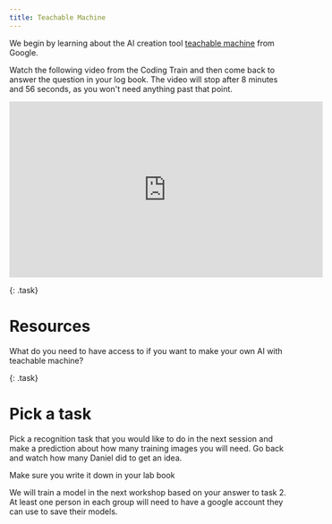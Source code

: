 ```yaml
---
title: Teachable Machine
---
```

We begin by learning about the AI creation tool [teachable machine](https://blog.google/technology/ai/teachable-machine/) from Google.

Watch the following video from the Coding Train and then come back to answer the question in your log book.  The video will stop after 8 minutes and 56 seconds, as you won't need anything past that point.

<iframe width="560" height="315" src="https://www.youtube.com/embed/kwcillcWOg0?si=SB9nguWkAAhees8Gstart%3D0&end=537" title="YouTube video player" frameborder="0" allow="accelerometer; autoplay; clipboard-write; encrypted-media; gyroscope; picture-in-picture; web-share" allowfullscreen></iframe>

<p/>

{: .task}
# Resources

What do you need to have access to if you want to make your own AI with teachable machine?

{: .task}
# Pick a task
Pick a recognition task that you would like to do in the next session and make a prediction about how many training images you will need. Go back and watch how many Daniel did to get an idea.  

Make sure you write it down in your lab book

We will train a model in the next workshop based on your answer to task 2.  At least one person in each group will need to have a google account they can use to save their models.


